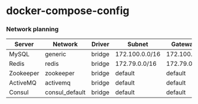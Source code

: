 # docker-compose-config

### Network planning

| Server    | Network        | Driver | Subnet         | Gateway     |
| --------- | -------------- | ------ | -------------- | ----------- |
| MySQL     | generic        | bridge | 172.100.0.0/16 | 172.100.0.1 |
| Redis     | redis          | bridge | 172.79.0.0/16  | 172.79.0.1  |
| Zookeeper | zookeeper      | bridge | default        | default     |
| ActiveMQ  | activemq       | bridge | default        | default     |
| Consul    | consul_default | bridge | default        | default     |